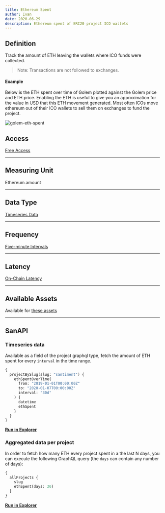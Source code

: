 ```yaml
---
title: Ethereum Spent
author: Ivan
date: 2020-06-29
description: Ethereum spent of ERC20 project ICO wallets
---
```


## Definition

Track the amount of ETH leaving the wallets where ICO funds were collected.

> Note: Transactions are not followed to exchanges.

#### Example

Below is the ETH spent over time of Golem plotted against the Golem price and ETH price.
Enabling the ETH is useful to give you an approximation for the value in USD that this
ETH movement generated. Most often ICOs move ethereum out of their ICO wallets to
sell them on exchanges to fund the project.

![golem-eth-spent](golem-eth-spent.png)

## Access

[Free Access](/metrics/details/access#free-access)

---

## Measuring Unit

Ethereum amount

---

## Data Type

[Timeseries Data](/metrics/details/data-type#timeseries-data)

---

## Frequency

[Five-minute Intervals](/metrics/details/frequency#five-minute-frequency)

---

## Latency

[On-Chain Latency](/metrics/details/latency#on-chain-latency)

---

## Available Assets

Available for [these
assets](https://api.santiment.net/graphiql?query=%7B%0A%20%20allErc20Projects%20%7B%0A%20%20%20%20slug%0A%20%20%7D%0A%7D%0A)

---

## SanAPI

### Timeseries data

Available as a field of the project graphql type, fetch the amount of ETH spent for every `interval` in the time range.

```graphql
{
  projectBySlug(slug: "santiment") {
    ethSpentOverTime(
      from: "2019-01-01T00:00:00Z"
      to: "2020-01-07T00:00:00Z"
      interval: "30d"
    ) {
      datetime
      ethSpent
    }
  }
}
```

**[Run in
Explorer](<https://api.santiment.net/graphiql?query=%7B%0A%20%20projectBySlug(slug%3A%20%22santiment%22)%20%7B%0A%20%20%20%20ethSpentOverTime(from%3A%20%222019-01-01T00%3A00%3A00Z%22%2C%20to%3A%20%222020-01-07T00%3A00%3A00Z%22%2C%20interval%3A%20%2230d%22)%20%7B%0A%20%20%20%20%20%20datetime%0A%20%20%20%20%20%20ethSpent%0A%20%20%20%20%7D%0A%20%20%7D%0A%7D%0A&variables=%7B%7D>)**

### Aggregated data per project

In order to fetch how many ETH every project spent in a the last N days, you can execute the following GraphQL query (the `days` can contain any number of days):

```graphql
{
  allProjects {
    slug
    ethSpent(days: 30)
  }
}
```

**[Run in
Explorer](<https://api.santiment.net/graphiql?query=%7B%0A%20%20allProjects%20%7B%0A%20%20%20%20slug%0A%20%20%20%20ethSpent(days%3A%2030)%0A%20%20%7D%0A%7D%0A>)**
